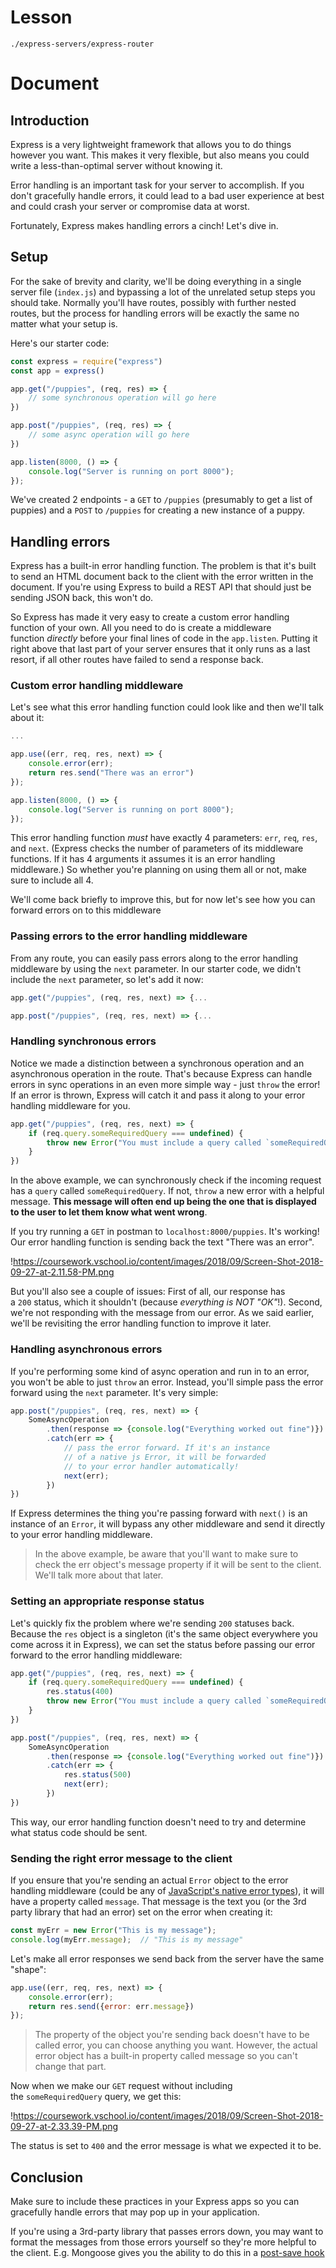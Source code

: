 # Lesson
    ./express-servers/express-router
# Document

## **Introduction**

Express is a very lightweight framework that allows you to do things however you want. This makes it very flexible, but also means you could write a less-than-optimal server without knowing it.

Error handling is an important task for your server to accomplish. If you don't gracefully handle errors, it could lead to a bad user experience at best and could crash your server or compromise data at worst.

Fortunately, Express makes handling errors a cinch! Let's dive in.

## **Setup**

For the sake of brevity and clarity, we'll be doing everything in a single server file (`index.js`) and bypassing a lot of the unrelated setup steps you should take. Normally you'll have routes, possibly with further nested routes, but the process for handling errors will be exactly the same no matter what your setup is.

Here's our starter code:

```jsx
const express = require("express")
const app = express()

app.get("/puppies", (req, res) => {
    // some synchronous operation will go here
})

app.post("/puppies", (req, res) => {
    // some async operation will go here
})

app.listen(8000, () => {
    console.log("Server is running on port 8000");
});

```

We've created 2 endpoints - a `GET` to `/puppies` (presumably to get a list of puppies) and a `POST` to `/puppies` for creating a new instance of a puppy.

## **Handling errors**

Express has a built-in error handling function. The problem is that it's built to send an HTML document back to the client with the error written in the document. If you're using Express to build a REST API that should just be sending JSON back, this won't do.

So Express has made it very easy to create a custom error handling function of your own. All you need to do is create a middleware function *directly* before your final lines of code in the `app.listen`. Putting it right above that last part of your server ensures that it only runs as a last resort, if all other routes have failed to send a response back.

### **Custom error handling middleware**

Let's see what this error handling function could look like and then we'll talk about it:

```jsx
...

app.use((err, req, res, next) => {
    console.error(err);
    return res.send("There was an error")
});

app.listen(8000, () => {
    console.log("Server is running on port 8000");
});

```

This error handling function *must* have exactly 4 parameters: `err`, `req`, `res`, and `next`. (Express checks the number of parameters of its middleware functions. If it has 4 arguments it assumes it is an error handling middleware.) So whether you're planning on using them all or not, make sure to include all 4.

We'll come back briefly to improve this, but for now let's see how you can forward errors on to this middleware

### **Passing errors to the error handling middleware**

From any route, you can easily pass errors along to the error handling middleware by using the `next` parameter. In our starter code, we didn't include the `next` parameter, so let's add it now:

```jsx
app.get("/puppies", (req, res, next) => {...

app.post("/puppies", (req, res, next) => {...

```

### **Handling synchronous errors**

Notice we made a distinction between a synchronous operation and an asynchronous operation in the route. That's because Express can handle errors in sync operations in an even more simple way - just `throw` the error! If an error is thrown, Express will catch it and pass it along to your error handling middleware for you.

```jsx
app.get("/puppies", (req, res, next) => {
    if (req.query.someRequiredQuery === undefined) {
        throw new Error("You must include a query called `someRequiredQuery` in your request!")
    }
})

```

In the above example, we can synchronously check if the incoming request has a `query` called `someRequiredQuery`. If not, `throw` a new error with a helpful message. **This message will often end up being the one that is displayed to the user to let them know what went wrong**.

If you try running a `GET` in postman to `localhost:8000/puppies`. It's working! Our error handling function is sending back the text "There was an error".

!https://coursework.vschool.io/content/images/2018/09/Screen-Shot-2018-09-27-at-2.11.58-PM.png

But you'll also see a couple of issues: First of all, our response has a `200` status, which it shouldn't (because *everything is NOT "OK"*!). Second, we're not responding with the message from our error. As we said earlier, we'll be revisiting the error handling function to improve it later.

### **Handling asynchronous errors**

If you're performing some kind of async operation and run in to an error, you won't be able to just `throw` an error. Instead, you'll simple pass the error forward using the `next` parameter. It's very simple:

```jsx
app.post("/puppies", (req, res, next) => {
    SomeAsyncOperation
        .then(response => {console.log("Everything worked out fine")})
        .catch(err => {
            // pass the error forward. If it's an instance
            // of a native js Error, it will be forwarded
            // to your error handler automatically!
            next(err);
        })
})

```

If Express determines the thing you're passing forward with `next()` is an instance of an `Error`, it will bypass any other middleware and send it directly to your error handling middleware.

> In the above example, be aware that you'll want to make sure to check the err object's message property if it will be sent to the client. We'll talk more about that later.
> 

### **Setting an appropriate response status**

Let's quickly fix the problem where we're sending `200` statuses back. Because the `res` object is a singleton (it's the same object everywhere you come across it in Express), we can set the status before passing our error forward to the error handling middleware:

```jsx
app.get("/puppies", (req, res, next) => {
    if (req.query.someRequiredQuery === undefined) {
        res.status(400)
        throw new Error("You must include a query called `someRequiredQuery` in your request!")
    }
})

app.post("/puppies", (req, res, next) => {
    SomeAsyncOperation
        .then(response => {console.log("Everything worked out fine")})
        .catch(err => {
            res.status(500)
            next(err);
        })
})

```

This way, our error handling function doesn't need to try and determine what status code should be sent.

### **Sending the right error message to the client**

If you ensure that you're sending an actual `Error` object to the error handling middleware (could be any of [JavaScript's native error types](https://developer.mozilla.org/en-US/docs/Web/JavaScript/Reference/Global_Objects/Error#Error_types)), it will have a property called `message`. That message is the text you (or the 3rd party library that had an error) set on the error when creating it:

```jsx
const myErr = new Error("This is my message");
console.log(myErr.message);  // "This is my message"

```

Let's make all error responses we send back from the server have the same "shape":

```jsx
app.use((err, req, res, next) => {
    console.error(err);
    return res.send({error: err.message})
});

```

> The property of the object you're sending back doesn't have to be called error, you can choose anything you want. However, the actual error object has a built-in property called message so you can't change that part.
> 

Now when we make our `GET` request without including the `someRequiredQuery` query, we get this:

!https://coursework.vschool.io/content/images/2018/09/Screen-Shot-2018-09-27-at-2.33.39-PM.png

The status is set to `400` and the error message is what we expected it to be.

## **Conclusion**

Make sure to include these practices in your Express apps so you can gracefully handle errors that may pop up in your application.

If you're using a 3rd-party library that passes errors down, you may want to format the messages from those errors yourself so they're more helpful to the client. E.g. Mongoose gives you the ability to do this in a [post-save hook](https://mongoosejs.com/docs/middleware.html#error-handling)